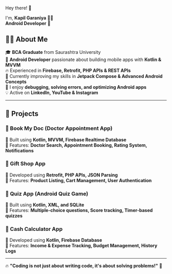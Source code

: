 Hey there! 👋  

I'm, **Kapil Garaniya** 👨‍💻  
**Android Developer** 🚀  

## 👨‍💻 About Me  

🎓 **BCA Graduate** from Saurashtra University  
📱 **Android Developer** passionate about building mobile apps with **Kotlin & MVVM**  
🔥 Experienced in **Firebase, Retrofit, PHP APIs & REST APIs**  
🚀 Currently improving my skills in **Jetpack Compose & Advanced Android Concepts**  
🎯 I enjoy **debugging, solving errors, and optimizing Android apps**  
💡 Active on **LinkedIn, YouTube & Instagram**  

---

## 📌 Projects  

### 🎯 Book My Doc (Doctor Appointment App)  
🔹 Built using **Kotlin, MVVM, Firebase Realtime Database**  
🔹 Features: **Doctor Search, Appointment Booking, Rating System, Notifications**  

### 🎯 Gift Shop App  
🔹 Developed using **Retrofit, PHP APIs, JSON Parsing**  
🔹 Features: **Product Listing, Cart Management, User Authentication**  

### 🎯 Quiz App (Android Quiz Game)  
🔹 Built using **Kotlin, XML, and SQLite**  
🔹 Features: **Multiple-choice questions, Score tracking, Timer-based quizzes**  

### 🎯 Cash Calculator App  
🔹 Developed using **Kotlin, Firebase Database**  
🔹 Features: **Income & Expense Tracking, Budget Management, History Logs**  

---

🔥 **"Coding is not just about writing code, it's about solving problems!"** 🚀  
